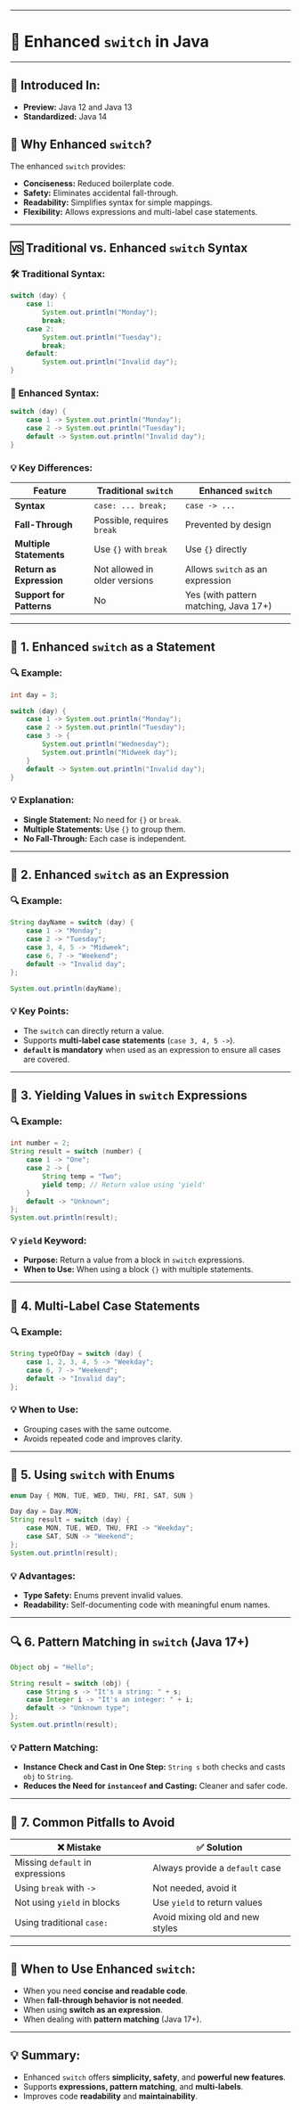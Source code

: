 
---

# 🚦 **Enhanced `switch` in Java**


---


## 📅 **Introduced In:**

- **Preview:** Java 12 and Java 13
- **Standardized:** Java 14

## 🎯 **Why Enhanced `switch`?**

The enhanced `switch` provides:

- **Conciseness:** Reduced boilerplate code.
- **Safety:** Eliminates accidental fall-through.
- **Readability:** Simplifies syntax for simple mappings.
- **Flexibility:** Allows expressions and multi-label case statements.

---

## 🆚 **Traditional vs. Enhanced `switch` Syntax**

### 🛠️ **Traditional Syntax:**

```java
switch (day) {
    case 1:
        System.out.println("Monday");
        break;
    case 2:
        System.out.println("Tuesday");
        break;
    default:
        System.out.println("Invalid day");
}
```

### 🚀 **Enhanced Syntax:**

```java
switch (day) {
    case 1 -> System.out.println("Monday");
    case 2 -> System.out.println("Tuesday");
    default -> System.out.println("Invalid day");
}
```

### 💡 **Key Differences:**

|Feature|Traditional `switch`|Enhanced `switch`|
|---|---|---|
|**Syntax**|`case: ... break;`|`case -> ...`|
|**Fall-Through**|Possible, requires `break`|Prevented by design|
|**Multiple Statements**|Use `{}` with `break`|Use `{}` directly|
|**Return as Expression**|Not allowed in older versions|Allows `switch` as an expression|
|**Support for Patterns**|No|Yes (with pattern matching, Java 17+)|

---

## 📝 **1. Enhanced `switch` as a Statement**

### 🔍 **Example:**

```java
int day = 3;

switch (day) {
    case 1 -> System.out.println("Monday");
    case 2 -> System.out.println("Tuesday");
    case 3 -> {
        System.out.println("Wednesday");
        System.out.println("Midweek day");
    }
    default -> System.out.println("Invalid day");
}
```

### 💡 **Explanation:**

- **Single Statement:** No need for `{}` or `break`.
- **Multiple Statements:** Use `{}` to group them.
- **No Fall-Through:** Each case is independent.

---

## 🎲 **2. Enhanced `switch` as an Expression**

### 🔍 **Example:**

```java
String dayName = switch (day) {
    case 1 -> "Monday";
    case 2 -> "Tuesday";
    case 3, 4, 5 -> "Midweek";
    case 6, 7 -> "Weekend";
    default -> "Invalid day";
};

System.out.println(dayName);
```

### 💡 **Key Points:**

- The `switch` can directly return a value.
- Supports **multi-label case statements** (`case 3, 4, 5 ->`).
- **`default` is mandatory** when used as an expression to ensure all cases are covered.

---

## 🔄 **3. Yielding Values in `switch` Expressions**

### 🔍 **Example:**

```java
int number = 2;
String result = switch (number) {
    case 1 -> "One";
    case 2 -> {
        String temp = "Two";
        yield temp; // Return value using 'yield'
    }
    default -> "Unknown";
};
System.out.println(result);
```

### 💡 **`yield` Keyword:**

- **Purpose:** Return a value from a block in `switch` expressions.
- **When to Use:** When using a block `{}` with multiple statements.

---

## 🎯 **4. Multi-Label Case Statements**

### 🔍 **Example:**

```java
String typeOfDay = switch (day) {
    case 1, 2, 3, 4, 5 -> "Weekday";
    case 6, 7 -> "Weekend";
    default -> "Invalid day";
};
```

### 💡 **When to Use:**

- Grouping cases with the same outcome.
- Avoids repeated code and improves clarity.

---

## 🧠 **5. Using `switch` with Enums**

```java
enum Day { MON, TUE, WED, THU, FRI, SAT, SUN }

Day day = Day.MON;
String result = switch (day) {
    case MON, TUE, WED, THU, FRI -> "Weekday";
    case SAT, SUN -> "Weekend";
};
System.out.println(result);
```

### 💡 **Advantages:**

- **Type Safety:** Enums prevent invalid values.
- **Readability:** Self-documenting code with meaningful enum names.

---

## 🔍 **6. Pattern Matching in `switch` (Java 17+)**

```java
Object obj = "Hello";

String result = switch (obj) {
    case String s -> "It's a string: " + s;
    case Integer i -> "It's an integer: " + i;
    default -> "Unknown type";
};
System.out.println(result);
```

### 💡 **Pattern Matching:**

- **Instance Check and Cast in One Step:** `String s` both checks and casts `obj` to `String`.
- **Reduces the Need for `instanceof` and Casting:** Cleaner and safer code.

---

## 🧪 **7. Common Pitfalls to Avoid**

|❌ **Mistake**|✅ **Solution**|
|---|---|
|Missing `default` in expressions|Always provide a `default` case|
|Using `break` with `->`|Not needed, avoid it|
|Not using `yield` in blocks|Use `yield` to return values|
|Using traditional `case:`|Avoid mixing old and new styles|

---

## 🚀 **When to Use Enhanced `switch`:**

- When you need **concise and readable code**.
- When **fall-through behavior is not needed**.
- When using **switch as an expression**.
- When dealing with **pattern matching** (Java 17+).

---

## 💡 **Summary:**

- Enhanced `switch` offers **simplicity, safety**, and **powerful new features**.
- Supports **expressions, pattern matching**, and **multi-labels**.
- Improves code **readability** and **maintainability**.
